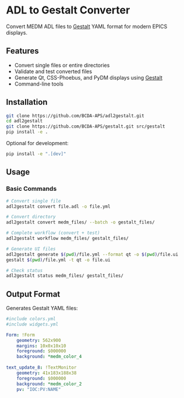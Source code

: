 # ADL to Gestalt Converter

Convert MEDM ADL files to [Gestalt](https://github.com/BCDA-APS/gestalt) YAML format for modern EPICS displays.

## Features

- Convert single files or entire directories
- Validate and test converted files
- Generate Qt, CSS-Phoebus, and PyDM displays using [Gestalt](https://github.com/BCDA-APS/gestalt)
- Command-line tools

## Installation

```bash
git clone https://github.com/BCDA-APS/adl2gestalt.git
cd adl2gestalt
git clone https://github.com/BCDA-APS/gestalt.git src/gestalt
pip install -e .
```

Optional for development:
```bash
pip install -e ".[dev]"
```

## Usage

### Basic Commands

```bash
# Convert single file
adl2gestalt convert file.adl -o file.yml

# Convert directory
adl2gestalt convert medm_files/ --batch -o gestalt_files/

# Complete workflow (convert + test)
adl2gestalt workflow medm_files/ gestalt_files/

# Generate UI files
adl2gestalt generate $(pwd)/file.yml --format qt -o $(pwd)/file.ui
gestalt $(pwd)/file.yml -t qt -o file.ui

# Check status
adl2gestalt status medm_files/ gestalt_files/
```

## Output Format

Generates Gestalt YAML files:

```yaml
#include colors.yml
#include widgets.yml

Form: !Form
    geometry: 562x900
    margins: 10x0x10x10
    foreground: $000000
    background: *medm_color_4
    
text_update_8: !TextMonitor
    geometry: 41x183x188x38
    foreground: $000000
    background: *medm_color_2
    pv: "IOC:PV:NAME"
```
